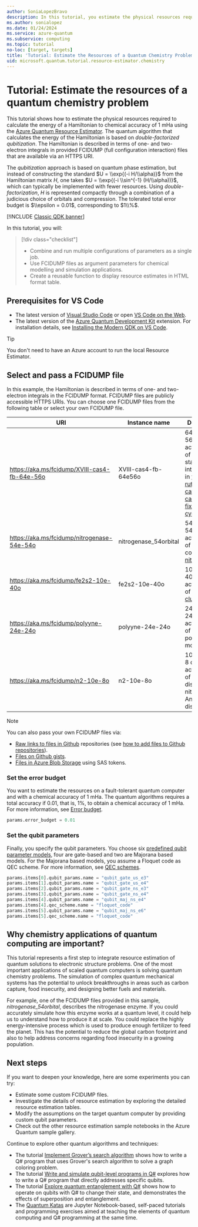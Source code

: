 ```yaml
---
author: SoniaLopezBravo
description: In this tutorial, you estimate the physical resources required to calculate the energy of a Hamiltonian to chemical accuracy of 1 mHa, using the double-factorized qubitization algorithm.
ms.author: sonialopez
ms.date: 01/24/2024
ms.service: azure-quantum
ms.subservice: computing
ms.topic: tutorial
no-loc: [target, targets]
title: 'Tutorial: Estimate the Resources of a Quantum Chemistry Problem'
uid: microsoft.quantum.tutorial.resource-estimator.chemistry
---
```


# Tutorial: Estimate the resources of a quantum chemistry problem

This tutorial shows how to estimate the physical resources required to calculate the energy of a Hamiltonian to chemical accuracy of 1 mHa using the [Azure Quantum Resource Estimator](xref:microsoft.quantum.overview.resources-estimator). The quantum algorithm that calculates the energy of the Hamiltonian is based on *double-factorized qubitization*. The Hamiltonian is described in terms of one- and two-electron integrals in provided FCIDUMP (full configuration interaction) files that are available via an HTTPS URI. 

The *qubitization* approach is based on quantum phase estimation, but instead of constructing the standard $U = \\exp{(-i H/\\alpha)}$ from the Hamiltonian matrix $H$, one takes $U = \\exp{(-i \\sin^{-1} (H/\\alpha))}$, which can typically be implemented with fewer resources. Using *double-factorization*, $H$ is represented compactly through a combination of a judicious choice of orbitals and compression. The tolerated total error budget is $\\epsilon = 0.01$, corresponding to $1\\%$.

[!INCLUDE [Classic QDK banner](includes/classic-qdk-deprecation.md)]

In this tutorial, you will:

> [!div class="checklist"]
> * Combine and run multiple configurations of parameters as a single job.
> * Use FCIDUMP files as argument parameters for chemical modelling and simulation applications.
> * Create a reusable function to display resource estimates in HTML format table.


## Prerequisites for VS Code

- The latest version of [Visual Studio Code](https://code.visualstudio.com/download) or open [VS Code on the Web](https://vscode.dev/quantum).
- The latest version of the [Azure Quantum Development Kit](https://marketplace.visualstudio.com/items?itemName=quantum.qsharp-lang-vscode) extension. For installation details, see [Installing the Modern QDK on VS Code](xref:microsoft.quantum.install-qdk.overview#installing-the-modern-qdk-on-vs-code).

> [!TIP]
> You don't need to have an Azure account to run the local Resource Estimator. 

## Select and pass a FCIDUMP file

In this example, the Hamiltonian is described in terms of one- and two-electron integrals in the FCIDUMP format. FCIDUMP files are publicly accessible HTTPS URIs. You can choose one FCIDUMP files from the following table or select your own FCIDUMP file.

|URI|Instance name|Description|
|---|---|---|
|<https://aka.ms/fcidump/XVIII-cas4-fb-64e-56o> |XVIII-cas4-fb-64e56o | 64 electron, 56 orbital active space of one of the stable intermediates in [the ruthenium-catalyzed carbon fixation cycle.](https://journals.aps.org/prresearch/abstract/10.1103/PhysRevResearch.3.033055) |
|<https://aka.ms/fcidump/nitrogenase-54e-54o>|nitrogenase_54orbital | 54 electron, 54 orbital active space of the active core of [the nitrogenase](https://www.pnas.org/doi/10.1073/pnas.1619152114).|
|<https://aka.ms/fcidump/fe2s2-10e-40o>|	fe2s2-10e-40o|10 electron, 40 orbital active space of [[2Fe, 2S] cluster](https://www.pnas.org/doi/10.1073/pnas.1619152114).|
|<https://aka.ms/fcidump/polyyne-24e-24o>|polyyne-24e-24o|24 electron, 24 orbital active space of the polyyne molecule.|
|<https://aka.ms/fcidump/n2-10e-8o>|n2-10e-8o|10 electron, 8 orbital active space of he dissociated nitrogen at 3 Angstrom distance.|

> [!NOTE]
> You can also pass your own FCIDUMP files via:
> - [Raw links to files in Github](https://docs.github.com/repositories/working-with-files/using-files/viewing-a-file#viewing-or-copying-the-raw-file-content) repositories (see [how to add files to Github repositories](https://docs.github.com/repositories/working-with-files/managing-files/creating-new-files)).
> - [Files on Github gists](https://docs.github.com/get-started/writing-on-github/editing-and-sharing-content-with-gists/creating-gists).
> - [Files in Azure Blob Storage](/azure/storage/blobs/storage-blobs-introduction) using SAS tokens.



### Set the error budget

You want to estimate the resources on a fault-tolerant quantum computer and with a chemical accuracy of 1 mHa. The quantum algorithms requires a total accuracy if 0.01, that is, 1%, to obtain a chemical accuracy of 1 mHa. For more information, see [Error budget](xref:microsoft.quantum.overview.resources-estimator#error-budget).

```python
params.error_budget = 0.01
```

### Set the qubit parameters

Finally, you specify the qubit parameters. You choose six [predefined qubit parameter models](xref:microsoft.quantum.overview.resources-estimator#physical-qubit-parameters), four are gate-based and two are Majorana based models. For the Majorana based models, you assume a Floquet code as QEC scheme. For more information, see [QEC schemes](xref:microsoft.quantum.overview.resources-estimator#quantum-error-correction-schemes).

```python
params.items[0].qubit_params.name = "qubit_gate_us_e3"
params.items[1].qubit_params.name = "qubit_gate_us_e4"
params.items[2].qubit_params.name = "qubit_gate_ns_e3"
params.items[3].qubit_params.name = "qubit_gate_ns_e4"
params.items[4].qubit_params.name = "qubit_maj_ns_e4"
params.items[4].qec_scheme.name = "floquet_code"
params.items[5].qubit_params.name = "qubit_maj_ns_e6"
params.items[5].qec_scheme.name = "floquet_code"
```

## Why chemistry applications of quantum computing are important? 

This tutorial represents a first step to integrate resource estimation of quantum solutions to electronic structure problems. One of the most important applications of scaled quantum computers is solving quantum chemistry problems. The simulation of complex quantum mechanical systems has the potential to unlock breakthroughs in areas such as carbon capture, food insecurity, and designing better fuels and materials.  

For example, one of the FCIDUMP files provided in this sample, *nitrogenase_54orbital*, describes the nitrogenase enzyme. If you could accurately simulate how this enzyme works at a quantum level, it could help us to understand how to produce it at scale. You could replace the highly energy-intensive process which is used to produce enough fertilizer to feed the planet. This has the potential to reduce the global carbon footprint and also to help address concerns regarding food insecurity in a growing population.

## Next steps

If you want to deepen your knowledge, here are some experiments you can try:

- Estimate some custom FCIDUMP files.
- Investigate the details of resource estimation by exploring the detailed resource estimation tables.
- Modify the assumptions on the target quantum computer by providing custom qubit parameters.
- Check out the other resource estimation sample notebooks in the Azure Quantum sample gallery.

Continue to explore other quantum algorithms and techniques:

- The tutorial [Implement Grover’s search algorithm](xref:microsoft.quantum.tutorial-qdk.grovers) shows how to write a Q# program that uses Grover's search algorithm to solve a graph coloring problem.
- The tutorial [Write and simulate qubit-level programs in Q#](xref:microsoft.quantum.tutorial-qdk.circuit) explores how to write a Q# program that directly addresses specific qubits.
- The tutorial [Explore quantum entanglement with Q#](xref:microsoft.quantum.tutorial-qdk.entanglement) shows how to operate on qubits with Q# to change their state, and demonstrates the effects of superposition and entanglement.
- The [Quantum Katas](xref:microsoft.quantum.tutorial-qdk.katas) are Jupyter Notebook-based, self-paced tutorials and programming exercises aimed at teaching the elements of quantum computing and Q# programming at the same time.
